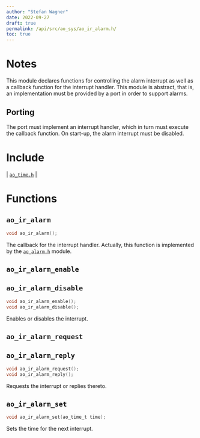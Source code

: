```yaml
---
author: "Stefan Wagner"
date: 2022-09-27
draft: true
permalink: /api/src/ao_sys/ao_ir_alarm.h/
toc: true
---
```


# Notes

This module declares functions for controlling the alarm interrupt as well as a callback function for the interrupt handler. This module is abstract, that is, an implementation must be provided by a port in order to support alarms.

## Porting

The port must implement an interrupt handler, which in turn must execute the callback function. On start-up, the alarm interrupt must be disabled.

# Include

| [`ao_time.h`](ao_time.h.md) |

# Functions

## `ao_ir_alarm`

```c
void ao_ir_alarm();
```

The callback for the interrupt handler. Actually, this function is implemented by the [`ao_alarm.h`](ao_alarm.h.md) module.

## `ao_ir_alarm_enable`
## `ao_ir_alarm_disable`

```c
void ao_ir_alarm_enable();
void ao_ir_alarm_disable();
```

Enables or disables the interrupt.

## `ao_ir_alarm_request`
## `ao_ir_alarm_reply`

```c
void ao_ir_alarm_request();
void ao_ir_alarm_reply();
```

Requests the interrupt or replies thereto.

## `ao_ir_alarm_set`

```c
void ao_ir_alarm_set(ao_time_t time);
```

Sets the time for the next interrupt.
